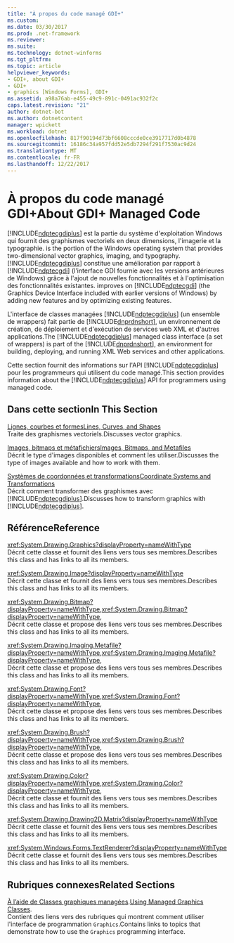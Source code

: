 ```yaml
---
title: "À propos du code managé GDI+"
ms.custom: 
ms.date: 03/30/2017
ms.prod: .net-framework
ms.reviewer: 
ms.suite: 
ms.technology: dotnet-winforms
ms.tgt_pltfrm: 
ms.topic: article
helpviewer_keywords:
- GDI+, about GDI+
- GDI+
- graphics [Windows Forms], GDI+
ms.assetid: a98a76ab-e455-49c9-891c-0491ac932f2c
caps.latest.revision: "21"
author: dotnet-bot
ms.author: dotnetcontent
manager: wpickett
ms.workload: dotnet
ms.openlocfilehash: 817f90194d73bf6608cccde0ce3917717d0b4878
ms.sourcegitcommit: 16186c34a957fdd52e5db7294f291f7530ac9d24
ms.translationtype: MT
ms.contentlocale: fr-FR
ms.lasthandoff: 12/22/2017
---
```

# <a name="about-gdi-managed-code"></a><span data-ttu-id="dd978-102">À propos du code managé GDI+</span><span class="sxs-lookup"><span data-stu-id="dd978-102">About GDI+ Managed Code</span></span>
[!INCLUDE[ndptecgdiplus](../../../../includes/ndptecgdiplus-md.md)]<span data-ttu-id="dd978-103"> est la partie du système d'exploitation Windows qui fournit des graphismes vectoriels en deux dimensions, l'imagerie et la typographie.</span><span class="sxs-lookup"><span data-stu-id="dd978-103"> is the portion of the Windows operating system that provides two-dimensional vector graphics, imaging, and typography.</span></span> [!INCLUDE[ndptecgdiplus](../../../../includes/ndptecgdiplus-md.md)]<span data-ttu-id="dd978-104"> constitue une amélioration par rapport à [!INCLUDE[ndptecgdi](../../../../includes/ndptecgdi-md.md)] (l'interface GDI fournie avec les versions antérieures de Windows) grâce à l'ajout de nouvelles fonctionnalités et à l'optimisation des fonctionnalités existantes.</span><span class="sxs-lookup"><span data-stu-id="dd978-104"> improves on [!INCLUDE[ndptecgdi](../../../../includes/ndptecgdi-md.md)] (the Graphics Device Interface included with earlier versions of Windows) by adding new features and by optimizing existing features.</span></span>  
  
 <span data-ttu-id="dd978-105">L'interface de classes managées [!INCLUDE[ndptecgdiplus](../../../../includes/ndptecgdiplus-md.md)] (un ensemble de wrappers) fait partie de [!INCLUDE[dnprdnshort](../../../../includes/dnprdnshort-md.md)], un environnement de création, de déploiement et d'exécution de services web XML et d'autres applications.</span><span class="sxs-lookup"><span data-stu-id="dd978-105">The [!INCLUDE[ndptecgdiplus](../../../../includes/ndptecgdiplus-md.md)] managed class interface (a set of wrappers) is part of the [!INCLUDE[dnprdnshort](../../../../includes/dnprdnshort-md.md)], an environment for building, deploying, and running XML Web services and other applications.</span></span>  
  
 <span data-ttu-id="dd978-106">Cette section fournit des informations sur l'API [!INCLUDE[ndptecgdiplus](../../../../includes/ndptecgdiplus-md.md)] pour les programmeurs qui utilisent du code managé.</span><span class="sxs-lookup"><span data-stu-id="dd978-106">This section provides information about the [!INCLUDE[ndptecgdiplus](../../../../includes/ndptecgdiplus-md.md)] API for programmers using managed code.</span></span>  
  
## <a name="in-this-section"></a><span data-ttu-id="dd978-107">Dans cette section</span><span class="sxs-lookup"><span data-stu-id="dd978-107">In This Section</span></span>  
 [<span data-ttu-id="dd978-108">Lignes, courbes et formes</span><span class="sxs-lookup"><span data-stu-id="dd978-108">Lines, Curves, and Shapes</span></span>](../../../../docs/framework/winforms/advanced/lines-curves-and-shapes.md)  
 <span data-ttu-id="dd978-109">Traite des graphismes vectoriels.</span><span class="sxs-lookup"><span data-stu-id="dd978-109">Discusses vector graphics.</span></span>  
  
 [<span data-ttu-id="dd978-110">Images, bitmaps et métafichiers</span><span class="sxs-lookup"><span data-stu-id="dd978-110">Images, Bitmaps, and Metafiles</span></span>](../../../../docs/framework/winforms/advanced/images-bitmaps-and-metafiles.md)  
 <span data-ttu-id="dd978-111">Décrit le type d'images disponibles et comment les utiliser.</span><span class="sxs-lookup"><span data-stu-id="dd978-111">Discusses the type of images available and how to work with them.</span></span>  
  
 [<span data-ttu-id="dd978-112">Systèmes de coordonnées et transformations</span><span class="sxs-lookup"><span data-stu-id="dd978-112">Coordinate Systems and Transformations</span></span>](../../../../docs/framework/winforms/advanced/coordinate-systems-and-transformations.md)  
 <span data-ttu-id="dd978-113">Décrit comment transformer des graphismes avec [!INCLUDE[ndptecgdiplus](../../../../includes/ndptecgdiplus-md.md)].</span><span class="sxs-lookup"><span data-stu-id="dd978-113">Discusses how to transform graphics with [!INCLUDE[ndptecgdiplus](../../../../includes/ndptecgdiplus-md.md)].</span></span>  
  
## <a name="reference"></a><span data-ttu-id="dd978-114">Référence</span><span class="sxs-lookup"><span data-stu-id="dd978-114">Reference</span></span>  
 <xref:System.Drawing.Graphics?displayProperty=nameWithType>  
 <span data-ttu-id="dd978-115">Décrit cette classe et fournit des liens vers tous ses membres.</span><span class="sxs-lookup"><span data-stu-id="dd978-115">Describes this class and has links to all its members.</span></span>  
  
 <xref:System.Drawing.Image?displayProperty=nameWithType>  
 <span data-ttu-id="dd978-116">Décrit cette classe et fournit des liens vers tous ses membres.</span><span class="sxs-lookup"><span data-stu-id="dd978-116">Describes this class and has links to all its members.</span></span>  
  
 <span data-ttu-id="dd978-117"><xref:System.Drawing.Bitmap?displayProperty=nameWithType>,</span><span class="sxs-lookup"><span data-stu-id="dd978-117"><xref:System.Drawing.Bitmap?displayProperty=nameWithType>,</span></span>  
 <span data-ttu-id="dd978-118">Décrit cette classe et propose des liens vers tous ses membres.</span><span class="sxs-lookup"><span data-stu-id="dd978-118">Describes this class and has links to all its members.</span></span>  
  
 <span data-ttu-id="dd978-119"><xref:System.Drawing.Imaging.Metafile?displayProperty=nameWithType>,</span><span class="sxs-lookup"><span data-stu-id="dd978-119"><xref:System.Drawing.Imaging.Metafile?displayProperty=nameWithType>,</span></span>  
 <span data-ttu-id="dd978-120">Décrit cette classe et propose des liens vers tous ses membres.</span><span class="sxs-lookup"><span data-stu-id="dd978-120">Describes this class and has links to all its members.</span></span>  
  
 <span data-ttu-id="dd978-121"><xref:System.Drawing.Font?displayProperty=nameWithType>,</span><span class="sxs-lookup"><span data-stu-id="dd978-121"><xref:System.Drawing.Font?displayProperty=nameWithType>,</span></span>  
 <span data-ttu-id="dd978-122">Décrit cette classe et propose des liens vers tous ses membres.</span><span class="sxs-lookup"><span data-stu-id="dd978-122">Describes this class and has links to all its members.</span></span>  
  
 <span data-ttu-id="dd978-123"><xref:System.Drawing.Brush?displayProperty=nameWithType>,</span><span class="sxs-lookup"><span data-stu-id="dd978-123"><xref:System.Drawing.Brush?displayProperty=nameWithType>,</span></span>  
 <span data-ttu-id="dd978-124">Décrit cette classe et propose des liens vers tous ses membres.</span><span class="sxs-lookup"><span data-stu-id="dd978-124">Describes this class and has links to all its members.</span></span>  
  
 <span data-ttu-id="dd978-125"><xref:System.Drawing.Color?displayProperty=nameWithType>,</span><span class="sxs-lookup"><span data-stu-id="dd978-125"><xref:System.Drawing.Color?displayProperty=nameWithType>,</span></span>  
 <span data-ttu-id="dd978-126">Décrit cette classe et fournit des liens vers tous ses membres.</span><span class="sxs-lookup"><span data-stu-id="dd978-126">Describes this class and has links to all its members.</span></span>  
  
 <xref:System.Drawing.Drawing2D.Matrix?displayProperty=nameWithType>  
 <span data-ttu-id="dd978-127">Décrit cette classe et fournit des liens vers tous ses membres.</span><span class="sxs-lookup"><span data-stu-id="dd978-127">Describes this class and has links to all its members.</span></span>  
  
 <xref:System.Windows.Forms.TextRenderer?displayProperty=nameWithType>  
 <span data-ttu-id="dd978-128">Décrit cette classe et fournit des liens vers tous ses membres.</span><span class="sxs-lookup"><span data-stu-id="dd978-128">Describes this class and has links to all its members.</span></span>  
  
## <a name="related-sections"></a><span data-ttu-id="dd978-129">Rubriques connexes</span><span class="sxs-lookup"><span data-stu-id="dd978-129">Related Sections</span></span>  
 <span data-ttu-id="dd978-130">[À l’aide de Classes graphiques managées](../../../../docs/framework/winforms/advanced/using-managed-graphics-classes.md).</span><span class="sxs-lookup"><span data-stu-id="dd978-130">[Using Managed Graphics Classes](../../../../docs/framework/winforms/advanced/using-managed-graphics-classes.md).</span></span>  
 <span data-ttu-id="dd978-131">Contient des liens vers des rubriques qui montrent comment utiliser l'interface de programmation `Graphics`.</span><span class="sxs-lookup"><span data-stu-id="dd978-131">Contains links to topics that demonstrate how to use the `Graphics` programming interface.</span></span>
